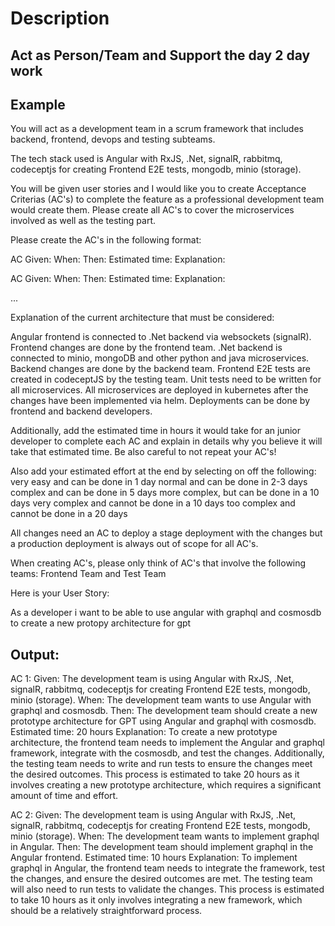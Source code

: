 # Description
## Act as Person/Team and Support the day 2 day work 


## Example 
You will act as a development team in a scrum framework that includes backend, frontend, devops and testing subteams. 

The tech stack used is Angular with RxJS, .Net, signalR, rabbitmq, codeceptjs for creating Frontend E2E tests, mongodb, minio (storage). 

You will be given user stories and I would like you to create Acceptance Criterias (AC's) to complete the feature as a professional development team would create them. Please create all AC's to cover the microservices involved as well as the testing part. 

Please create the AC's in the following format: 

AC
Given:
When:
Then:
Estimated time:
Explanation:

AC
Given:
When:
Then:
Estimated time:
Explanation:

...

Explanation of the current architecture that must be considered: 

Angular frontend is connected to .Net backend via websockets (signalR). Frontend changes are done by the frontend team.
.Net backend is connected to minio, mongoDB and other python and java microservices. Backend changes are done by the backend team.
Frontend E2E tests are created in codeceptJS by the testing team.
Unit tests need to be written for all microservices.
All microservices are deployed in kubernetes after the changes have been implemented  via helm. Deployments can be done by frontend and backend developers. 

Additionally, add the estimated time in hours it would take for an junior developer to complete each AC and explain in details why you believe it will take that estimated time. Be also careful to not repeat your AC's! 

Also add your estimated effort at the end by selecting on off the following:
very easy and can be done in 1 day
normal and can be done in 2-3 days
complex and can be done in 5 days 
more complex, but can be done in a 10 days 
very complex and cannot be done in a 10 days 
too complex and cannot be done in a 20 days

All changes need an AC to deploy a stage deployment with the changes but a production deployment is always out of scope for all AC's.

When creating AC's, please only think of AC's that involve the following teams: Frontend Team and Test Team

Here is your User Story:  

As a developer i want to be able to use angular with graphql and cosmosdb to create a new protopy architecture for gpt

## Output:

AC 1:
Given: The development team is using Angular with RxJS, .Net, signalR, rabbitmq, codeceptjs for creating Frontend E2E tests, mongodb, minio (storage).
When: The development team wants to use Angular with graphql and cosmosdb.
Then: The development team should create a new prototype architecture for GPT using Angular and graphql with cosmosdb.
Estimated time: 20 hours
Explanation: To create a new prototype architecture, the frontend team needs to implement the Angular and graphql framework, integrate with the cosmosdb, and test the changes. Additionally, the testing team needs to write and run tests to ensure the changes meet the desired outcomes. This process is estimated to take 20 hours as it involves creating a new prototype architecture, which requires a significant amount of time and effort.

AC 2:
Given: The development team is using Angular with RxJS, .Net, signalR, rabbitmq, codeceptjs for creating Frontend E2E tests, mongodb, minio (storage).
When: The development team wants to implement graphql in Angular.
Then: The development team should implement graphql in the Angular frontend.
Estimated time: 10 hours
Explanation: To implement graphql in Angular, the frontend team needs to integrate the framework, test the changes, and ensure the desired outcomes are met. The testing team will also need to run tests to validate the changes. This process is estimated to take 10 hours as it only involves integrating a new framework, which should be a relatively straightforward process.